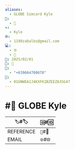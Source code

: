 ```yaml
---
aliases:
  - GLOBE Simcard Kyle
📁:
  - 🔐
✳️:
  - Kyle
🌐:
  - 1198zabalbs@gmail.com
💻:
  - 🌐
  - 📝
📅: 2025/02/01
🔐: 📝
📝:
  - "+639664700678"
🔢:
  - 01GNWEA1J4KXFK2BZEEZA3SG47
---
```

# #🔐 GLOBE Kyle

| `🏷️`#🏷️ | `🆔`#🆔 |
| --------- | ------- |
| REFERENCE | `🔢`#🔢 |
| EMAIL     | `🌐`#🌐 |
